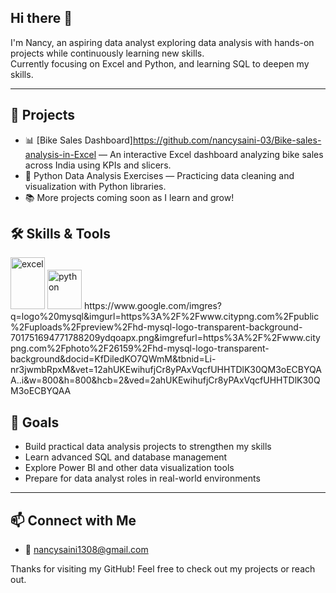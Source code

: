 ## Hi there 👋

I'm Nancy, an aspiring data analyst exploring data analysis with hands-on projects while continuously learning new skills.  
Currently focusing on Excel and Python, and learning SQL to deepen my skills.

---

## 💼 Projects

- 📊 [Bike Sales Dashboard]https://github.com/nancysaini-03/Bike-sales-analysis-in-Excel — An interactive Excel dashboard analyzing bike sales across India using KPIs and slicers.  
- 🐍 Python Data Analysis Exercises — Practicing data cleaning and visualization with Python libraries.  
- 📚 More projects coming soon as I learn and grow!


## 🛠️ Skills & Tools

<img width="55" height="83" alt="excel" src="https://github.com/user-attachments/assets/20a9e494-47ac-4b0d-83dd-99e96d3d0298" />     
<img width="55" height="63" alt="python" src="https://github.com/user-attachments/assets/7bd3d760-fe56-4ffd-bd7b-fb3269af20ae" />     
https://www.google.com/imgres?q=logo%20mysql&imgurl=https%3A%2F%2Fwww.citypng.com%2Fpublic%2Fuploads%2Fpreview%2Fhd-mysql-logo-transparent-background-701751694771788209ydqoapx.png&imgrefurl=https%3A%2F%2Fwww.citypng.com%2Fphoto%2F26159%2Fhd-mysql-logo-transparent-background&docid=KfDiledKO7QWmM&tbnid=Li-nr3jwmbRpxM&vet=12ahUKEwihufjCr8yPAxVqcfUHHTDlK30QM3oECBYQAA..i&w=800&h=800&hcb=2&ved=2ahUKEwihufjCr8yPAxVqcfUHHTDlK30QM3oECBYQAA


## 🎯 Goals

- Build practical data analysis projects to strengthen my skills  
- Learn advanced SQL and database management  
- Explore Power BI and other data visualization tools  
- Prepare for data analyst roles in real-world environments

---

## 📫 Connect with Me
  
- 📧 nancysaini1308@gmail.com


Thanks for visiting my GitHub! Feel free to check out my projects or reach out.
